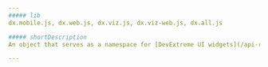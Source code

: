 ```yaml
---
##### lib
dx.mobile.js, dx.web.js, dx.viz.js, dx.viz-web.js, dx.all.js

##### shortDescription
An object that serves as a namespace for [DevExtreme UI widgets](/api-reference/10%20UI%20Widgets/dxAccordion '/Documentation/ApiReference/UI_Widgets/') as well as for methods implementing UI logic in DevExtreme sites/applications.

---
```

